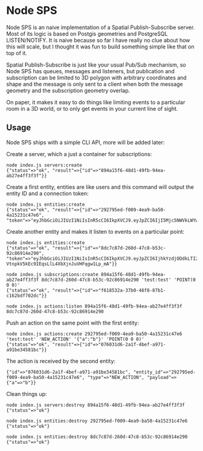 # Node SPS

Node SPS is an naive implementation of a Spatial Publish-Subscribe server. Most of its logic is based on Postgis geometries and PostgreSQL LISTEN/NOTIFY. It is naive because so far I have really no clue about how this will scale, but I thought it was fun to build something simple like that on top of it.

Spatial Publish-Subscribe is just like your usual Pub/Sub mechanism, so Node SPS has queues, messages and listeners, but publication and subscription can be limited to 3D polygon with arbitrary coordinates and shape and the message is only sent to a client when both the message geometry and the subscription geometry overlap.

On paper, it makes it easy to do things like limiting events to a particular room in a 3D world, or to only get events in your current line of sight.

## Usage

Node SPS ships with a simple CLI API, more will be added later:


Create a server, which a just a container for subscriptions:
```
node index.js servers:create
{"status"=>"ok", "result"=>{"id"=>"894a15f6-48d1-49fb-94ea-ab27e4ff3f3f"}}
```


Create a first entity, entities are like users and this command will output the entity ID and a connection token:
```
node index.js entities:create
{"status"=>"ok", "result"=>{"id"=>"292795ed-f009-4ea9-ba50-4a15231c47e6", "token"=>"eyJhbGciOiJIUzI1NiIsInR5cCI6IkpXVCJ9.eyJpZCI6IjI5Mjc5NWVkLWYwMDktNGVhOS1iYTUwLTRhMTUyMzFjNDdlNiIsImlhdCI6MTU3NzYyOTQyMH0.CrFrA0W_uovpdWIDIOMjWX8bpAJM6YE4Msn4g0mwIvs"}}
```

Create another entity and makes it listen to events on a particular point:
```
node index.js entities:create
{"status"=>"ok", "result"=>{"id"=>"8dc7c87d-260d-47c8-b53c-92c86914e290", "token"=>"eyJhbGciOiJIUzI1NiIsInR5cCI6IkpXVCJ9.eyJpZCI6IjhkYzdjODdkLTI2MGQtNDdjOC1iNTNjLTkyYzg2OTE0ZTI5MCIsImlhdCI6MTU3NzYyOTQyMH0.5LBB-VtnpkV5kEc9IEqsLlL4XbXjnJuVHFqgw1Lp_mA"}}

node index.js subscriptions:create 894a15f6-48d1-49fb-94ea-ab27e4ff3f3f 8dc7c87d-260d-47c8-b53c-92c86914e290 'test:test' 'POINT(0 0 0)'
{"status"=>"ok", "result"=>{"id"=>"f618532a-37b0-46f8-87b1-c162bdf702dc"}}

node index.js actions:listen 894a15f6-48d1-49fb-94ea-ab27e4ff3f3f 8dc7c87d-260d-47c8-b53c-92c86914e290
```

Push an action on the same point with the first entity:
```
node index.js actions:create 292795ed-f009-4ea9-ba50-4a15231c47e6 'test:test' 'NEW_ACTION' '{"a":"b"}' 'POINT(0 0 0)'
{"status"=>"ok", "result"=>{"id"=>"076031d6-2a1f-4bef-a971-a91be34581bc"}}
```

The action is received by the second entity:
```
{"id"=>"076031d6-2a1f-4bef-a971-a91be34581bc", "entity_id"=>"292795ed-f009-4ea9-ba50-4a15231c47e6", "type"=>"NEW_ACTION", "payload"=>{"a"=>"b"}}
```

Clean things up:
```
node index.js servers:destroy 894a15f6-48d1-49fb-94ea-ab27e4ff3f3f
{"status"=>"ok"}

node index.js entities:destroy 292795ed-f009-4ea9-ba50-4a15231c47e6
{"status"=>"ok"}

node index.js entities:destroy 8dc7c87d-260d-47c8-b53c-92c86914e290
{"status"=>"ok"}
```